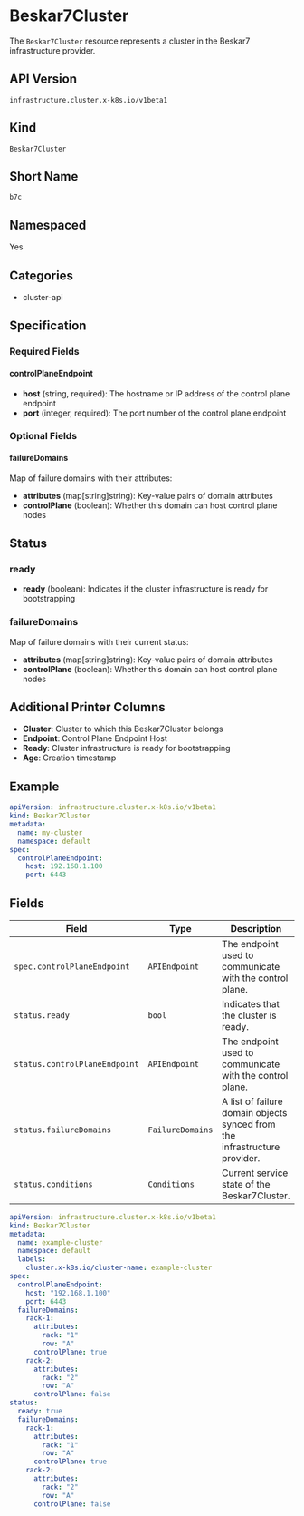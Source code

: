 # Beskar7Cluster

The `Beskar7Cluster` resource represents a cluster in the Beskar7 infrastructure provider.

## API Version

`infrastructure.cluster.x-k8s.io/v1beta1`

## Kind

`Beskar7Cluster`

## Short Name

`b7c`

## Namespaced

Yes

## Categories

- cluster-api

## Specification

### Required Fields

#### controlPlaneEndpoint
- **host** (string, required): The hostname or IP address of the control plane endpoint
- **port** (integer, required): The port number of the control plane endpoint

### Optional Fields

#### failureDomains
Map of failure domains with their attributes:
- **attributes** (map[string]string): Key-value pairs of domain attributes
- **controlPlane** (boolean): Whether this domain can host control plane nodes

## Status

### ready
- **ready** (boolean): Indicates if the cluster infrastructure is ready for bootstrapping

### failureDomains
Map of failure domains with their current status:
- **attributes** (map[string]string): Key-value pairs of domain attributes
- **controlPlane** (boolean): Whether this domain can host control plane nodes

## Additional Printer Columns

- **Cluster**: Cluster to which this Beskar7Cluster belongs
- **Endpoint**: Control Plane Endpoint Host
- **Ready**: Cluster infrastructure is ready for bootstrapping
- **Age**: Creation timestamp

## Example

```yaml
apiVersion: infrastructure.cluster.x-k8s.io/v1beta1
kind: Beskar7Cluster
metadata:
  name: my-cluster
  namespace: default
spec:
  controlPlaneEndpoint:
    host: 192.168.1.100
    port: 6443
```

## Fields

| Field | Type | Description |
|-------|------|-------------|
| `spec.controlPlaneEndpoint` | `APIEndpoint` | The endpoint used to communicate with the control plane. |
| `status.ready` | `bool` | Indicates that the cluster is ready. |
| `status.controlPlaneEndpoint` | `APIEndpoint` | The endpoint used to communicate with the control plane. |
| `status.failureDomains` | `FailureDomains` | A list of failure domain objects synced from the infrastructure provider. |
| `status.conditions` | `Conditions` | Current service state of the Beskar7Cluster. |

```yaml
apiVersion: infrastructure.cluster.x-k8s.io/v1beta1
kind: Beskar7Cluster
metadata:
  name: example-cluster
  namespace: default
  labels:
    cluster.x-k8s.io/cluster-name: example-cluster
spec:
  controlPlaneEndpoint:
    host: "192.168.1.100"
    port: 6443
  failureDomains:
    rack-1:
      attributes:
        rack: "1"
        row: "A"
      controlPlane: true
    rack-2:
      attributes:
        rack: "2"
        row: "A"
      controlPlane: false
status:
  ready: true
  failureDomains:
    rack-1:
      attributes:
        rack: "1"
        row: "A"
      controlPlane: true
    rack-2:
      attributes:
        rack: "2"
        row: "A"
      controlPlane: false
``` 